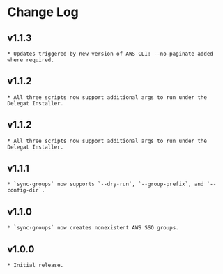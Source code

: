 # Change Log

## v1.1.3
    * Updates triggered by new version of AWS CLI: --no-paginate added where required.

## v1.1.2
    * All three scripts now support additional args to run under the Delegat Installer.

## v1.1.2
    * All three scripts now support additional args to run under the Delegat Installer.

## v1.1.1
    * `sync-groups` now supports `--dry-run`, `--group-prefix`, and `--config-dir`.

## v1.1.0
    * `sync-groups` now creates nonexistent AWS SSO groups.

## v1.0.0
    * Initial release.

